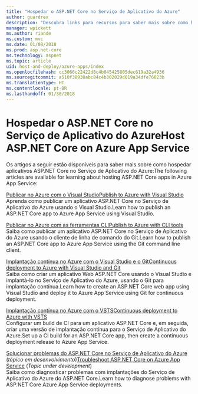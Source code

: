 ```yaml
---
title: "Hospedar o ASP.NET Core no Serviço de Aplicativo do Azure"
author: guardrex
description: "Descubra links para recursos para saber mais sobre como hospedar aplicativos ASP.NET Core no Serviço de Aplicativo do Azure."
manager: wpickett
ms.author: riande
ms.custom: mvc
ms.date: 01/08/2018
ms.prod: asp.net-core
ms.technology: aspnet
ms.topic: article
uid: host-and-deploy/azure-apps/index
ms.openlocfilehash: cc3066c22422d8c4b045425805dec619a32a4936
ms.sourcegitcommit: a510f38930abc84c4b302029d019a34dfe76823b
ms.translationtype: HT
ms.contentlocale: pt-BR
ms.lasthandoff: 01/30/2018
---
```

# <a name="host-aspnet-core-on-azure-app-service"></a><span data-ttu-id="84814-103">Hospedar o ASP.NET Core no Serviço de Aplicativo do Azure</span><span class="sxs-lookup"><span data-stu-id="84814-103">Host ASP.NET Core on Azure App Service</span></span>

<span data-ttu-id="84814-104">Os artigos a seguir estão disponíveis para saber mais sobre como hospedar aplicativos ASP.NET Core no Serviço de Aplicativo do Azure:</span><span class="sxs-lookup"><span data-stu-id="84814-104">The following articles are available for learning about hosting ASP.NET Core apps in Azure App Service:</span></span>

[<span data-ttu-id="84814-105">Publicar no Azure com o Visual Studio</span><span class="sxs-lookup"><span data-stu-id="84814-105">Publish to Azure with Visual Studio</span></span>](xref:tutorials/publish-to-azure-webapp-using-vs)  
<span data-ttu-id="84814-106">Aprenda como publicar um aplicativo ASP.NET Core no Serviço de Aplicativo do Azure usando o Visual Studio.</span><span class="sxs-lookup"><span data-stu-id="84814-106">Learn how to publish an ASP.NET Core app to Azure App Service using Visual Studio.</span></span>

[<span data-ttu-id="84814-107">Publicar no Azure com as ferramentas CLI</span><span class="sxs-lookup"><span data-stu-id="84814-107">Publish to Azure with CLI tools</span></span>](xref:tutorials/publish-to-azure-webapp-using-cli)  
<span data-ttu-id="84814-108">Saiba como publicar um aplicativo ASP.NET Core no Serviço de Aplicativo do Azure usando o cliente de linha de comando do Git.</span><span class="sxs-lookup"><span data-stu-id="84814-108">Learn how to publish an ASP.NET Core app to Azure App Service using the Git command line client.</span></span>

[<span data-ttu-id="84814-109">Implantação contínua no Azure com o Visual Studio e o Git</span><span class="sxs-lookup"><span data-stu-id="84814-109">Continuous deployment to Azure with Visual Studio and Git</span></span>](xref:host-and-deploy/azure-apps/azure-continuous-deployment)  
<span data-ttu-id="84814-110">Saiba como criar um aplicativo Web ASP.NET Core usando o Visual Studio e implantá-lo no Serviço de Aplicativo do Azure, usando o Git para implantação contínua.</span><span class="sxs-lookup"><span data-stu-id="84814-110">Learn how to create an ASP.NET Core web app using Visual Studio and deploy it to Azure App Service using Git for continuous deployment.</span></span>

[<span data-ttu-id="84814-111">Implantação contínua no Azure com o VSTS</span><span class="sxs-lookup"><span data-stu-id="84814-111">Continuous deployment to Azure with VSTS</span></span>](https://www.visualstudio.com/docs/build/aspnet/core/quick-to-azure)  
<span data-ttu-id="84814-112">Configurar um build de CI para um aplicativo ASP.NET Core e, em seguida, criar uma versão de implantação contínua para o Serviço de Aplicativo do Azure.</span><span class="sxs-lookup"><span data-stu-id="84814-112">Set up a CI build for an ASP.NET Core app, then create a continuous deployment release to Azure App Service.</span></span>

<span data-ttu-id="84814-113">[Solucionar problemas do ASP.NET Core no Serviço de Aplicativo do Azure](xref:host-and-deploy/azure-apps/troubleshoot) (*tópico em desenvolvimento*)</span><span class="sxs-lookup"><span data-stu-id="84814-113">[Troubleshoot ASP.NET Core on Azure App Service](xref:host-and-deploy/azure-apps/troubleshoot) (*Topic under development*)</span></span>  
<span data-ttu-id="84814-114">Saiba como diagnosticar problemas com implantações do Serviço de Aplicativo do Azure do ASP.NET Core.</span><span class="sxs-lookup"><span data-stu-id="84814-114">Learn how to diagnose problems with ASP.NET Core Azure App Service deployments.</span></span>
